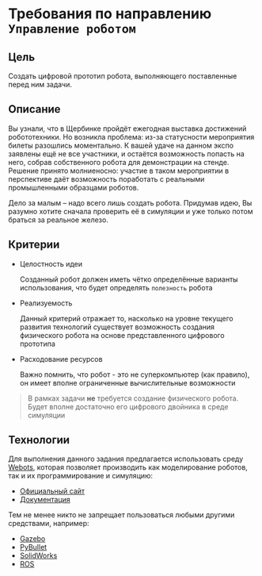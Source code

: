 # Требования по направлению `Управление роботом`

## Цель

Создать цифровой прототип робота, выполняющего поставленные перед ним задачи.

## Описание

Вы узнали, что в Щербинке пройдёт ежегодная выставка достижений робототехники. Но возникла проблема: из-за статусности мероприятия билеты разошлись моментально. К вашей удаче на данном экспо заявлены ещё не все участники, и остаётся возможность попасть на него, собрав собственного робота для демонстрации на стенде. Решение принято молниеносно: участие в таком мероприятии в перспективе даёт возможность поработать с реальными промышленными образцами роботов.

Дело за малым – надо всего лишь создать робота. Придумав идею, Вы разумно хотите сначала проверить её в симуляции и уже только потом браться за реальное железо.

## Критерии

* Целостность идеи

  Созданный робот должен иметь чётко определённые варианты использования, что будет определять `полезность` робота
  
* Реализуемость

  Данный критерий отражает то, насколько на уровне текущего развития технологий существует возможность создания физического робота на основе представленного цифрового прототипа

* Расходование ресурсов

  Важно помнить, что робот - это не суперкомпьютер (как правило), он имеет вполне ограниченные вычислительные возможности
  
> В рамках задачи **не** требуется создание физического робота. Будет вполне достаточно его цифрового двойника в среде симуляции

## Технологии

Для выполнения данного задания предлагается использовать среду [Webots](https://cyberbotics.com/), которая позволяет производить как моделирование роботов, так и их программирование и симуляцию:
* [Официальный сайт](https://cyberbotics.com/)
* [Документация](https://cyberbotics.com/doc/guide/index)

Тем не менее никто не запрещает пользоваться любыми другими средствами, например:
* [Gazebo](http://gazebosim.org/)
* [PyBullet](https://pybullet.org/)
* [SolidWorks](https://www.solidworks.com/ru)
* [ROS](https://www.ros.org/)
